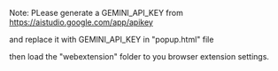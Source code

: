 Note: PLease generate a GEMINI_API_KEY from https://aistudio.google.com/app/apikey

and replace it with GEMINI_API_KEY in "popup.html" file 

then load the "webextension" folder to you browser extension settings.



